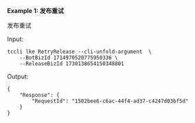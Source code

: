 **Example 1: 发布重试**

发布重试

Input: 

```
tccli lke RetryRelease --cli-unfold-argument  \
    --BotBizId 1714970520775950336 \
    --ReleaseBizId 1730138654150348801
```

Output: 
```
{
    "Response": {
        "RequestId": "1502bee6-c6ac-44f4-ad37-c4247d03bf5d"
    }
}
```

